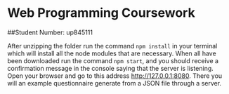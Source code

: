 # Web Programming Coursework
##Student Number: up845111

After unzipping the folder run the command `npm install` in your terminal which will install all the node modules that are necessary. When all have been downloaded run the command `npm start`, and you should receive a confirmation message in the console saying that the server is listening.
Open your browser and go to this address http://127.0.0.1:8080.
There you will an example questionnaire generate from a JSON file through a server.
